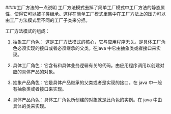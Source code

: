 ####工厂方法的一点说明
工厂方法模式去掉了简单工厂模式中工厂方法的静态属性，使得它可以被子类继承。这样在简单工厂模式里集中在工厂方法上的压力可以由工厂方法模式里不同的工厂子类来分担。

工厂方法模式的组成：

1) 抽象工厂角色： 这是工厂方法模式的核心，它与应用程序无关。是具体工厂角色必须实现的接口或者必须继承的父类。在java 中它由抽象类或者接口来实现。

2) 具体工厂角色：它含有和具体业务逻辑有关的代码。由应用程序调用以创建对应的具体产品的对象。

3) 抽象产品角色：它是具体产品继承的父类或者是实现的接口。在 java 中一般有抽象类或者接口来实现。

4) 具体产品角色：具体工厂角色所创建的对象就是此角色的实例。在 java 中由具体的类来实现。